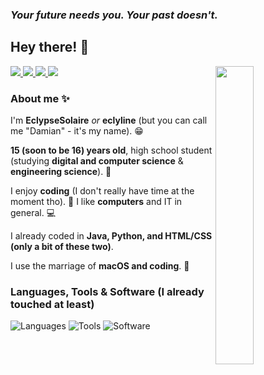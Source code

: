### *Your future needs you. Your past doesn't.*

## Hey there! 👋

<a href="https://eclypsesolaire.github.io/" target="_blank">
    <img src="https://img.shields.io/static/v1?message=Personal%20Website&logo=google-earth&label=&color=040404&logoColor=DBDBDB&labelColor=&style=for-the-badge">
</a>
<a href="https://discord.gg/" target="_blank">
    <img src="https://img.shields.io/static/v1?message=Discord&logo=discord&label=&color=7289da&logoColor=DBDBDB&labelColor=&style=for-the-badge">
</a>
<a href="https://instagram.com/eclyline" target="_blank">
    <img src="https://img.shields.io/static/v1?message=Instagram&logo=instagram&label=&color=C12584&logoColor=DBDBDB&labelColor=&style=for-the-badge">
</a>
<a href="mailto:damjan.acma@gmail.com" target="_blank">
    <img src="https://img.shields.io/static/v1?message=Gmail&logo=gmail&label=&color=b71620&logoColor=DBDBDB&labelColor=&style=for-the-badge">
</a>


<img src="profile/images/side/music-removebg.jpeg" align=right width="35%">

### About me ✨
I'm **EclypseSolaire** *or* **eclyline** (but you can call me "Damian" - it's my name). 😁

**15 (soon to be 16) years old**, high school student (studying **digital and computer science** & **engineering science**). 🔭

I enjoy **coding** (I don't really have time at the moment tho). 😬
I like **computers** and IT in general. 💻

I already coded in **Java, Python, and HTML/CSS (only a bit of these two)**.

I use the marriage of **macOS and coding**. 👯

<h3>Languages, Tools & Software (I already touched at least)</h3>

![Languages](https://skillicons.dev/icons?i=java,py,html,css,md,bash)
![Tools](https://skillicons.dev/icons?i=gradle,maven,github,git,linux)
![Software](https://skillicons.dev/icons?i=vscodium,idea,eclipse,discord,phpstorm,pycharm,sublime,unity,notion)


